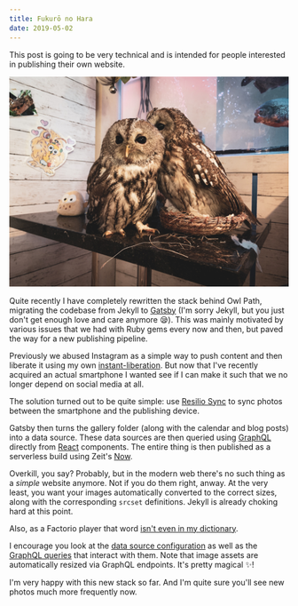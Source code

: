 ```yaml
---
title: Fukurō no Hara
date: 2019-05-02
---
```


This post is going to be very technical and is intended for people interested in publishing their own website.

![Kawaī Fukurō](owls.jpg)

Quite recently I have completely rewritten the stack behind Owl Path, migrating the codebase from Jekyll to [Gatsby](https://www.gatsbyjs.org) (I'm sorry Jekyll, but you just don't get enough love and care anymore 😪). This was mainly motivated by various issues that we had with Ruby gems every now and then, but paved the way for a new publishing pipeline.

Previously we abused Instagram as a simple way to push content and then liberate it using my own [instant-liberation](https://github.com/aengl/instant-liberation). But now that I've recently acquired an actual smartphone I wanted see if I can make it such that we no longer depend on social media at all.

The solution turned out to be quite simple: use [Resilio Sync](https://www.resilio.com/) to sync photos between the smartphone and the publishing device.

Gatsby then turns the gallery folder (along with the calendar and blog posts) into a data source. These data sources are then queried using [GraphQL](https://graphql.org) directly from [React](https://reactjs.org) components. The entire thing is then published as a serverless build using Zeit's [Now](https://zeit.co/now).

Overkill, you say? Probably, but in the modern web there's no such thing as a _simple_ website anymore. Not if you do them right, anway. At the very least, you want your images automatically converted to the correct sizes, along with the corresponding `srcset` definitions. Jekyll is already choking hard at this point.

Also, as a Factorio player that word [isn't even in my dictionary](https://www.reddit.com/r/factorio/comments/bjhkob/early_game_overkill_i_have_perfected_furnaces/em891su/).

I encourage you look at the [data source configuration](https://github.com/aengl/owlpath/blob/master/gatsby-config.js) as well as the [GraphQL queries](https://github.com/aengl/owlpath/blob/master/src/pages/index.js) that interact with them. Note that image assets are automatically resized via GraphQL endpoints. It's pretty magical ✨!

I'm very happy with this new stack so far. And I'm quite sure you'll see new photos much more frequently now.
